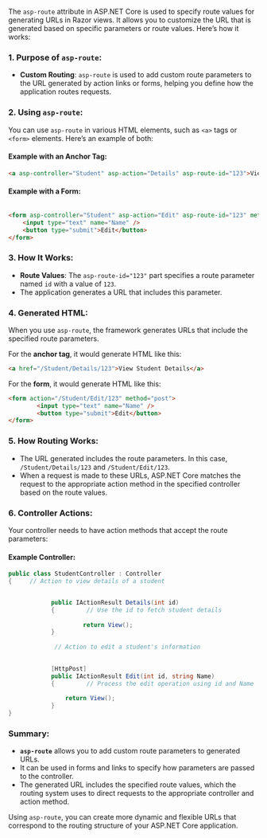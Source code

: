 The `asp-route` attribute in ASP.NET Core is used to specify route values for generating URLs in Razor views. It allows you to customize the URL that is generated based on specific parameters or route values. Here’s how it works:

### 1. **Purpose of `asp-route`**:

- **Custom Routing**: `asp-route` is used to add custom route parameters to the URL generated by action links or forms, helping you define how the application routes requests.

### 2. **Using `asp-route`**:

You can use `asp-route` in various HTML elements, such as `<a>` tags or `<form>` elements. Here’s an example of both:

#### Example with an Anchor Tag:

```html
<a asp-controller="Student" asp-action="Details" asp-route-id="123">View Student Details</a>
```

#### Example with a Form:

```html

<form asp-controller="Student" asp-action="Edit" asp-route-id="123" method="post">
	<input type="text" name="Name" />
	<button type="submit">Edit</button>
</form>

```

### 3. **How It Works**:

- **Route Values**: The `asp-route-id="123"` part specifies a route parameter named `id` with a value of `123`.
- The application generates a URL that includes this parameter.

### 4. **Generated HTML**:

When you use `asp-route`, the framework generates URLs that include the specified route parameters.

For the **anchor tag**, it would generate HTML like this:

```html
<a href="/Student/Details/123">View Student Details</a>
```


For the **form**, it would generate HTML like this:

```html
<form action="/Student/Edit/123" method="post">
		<input type="text" name="Name" />
		<button type="submit">Edit</button>
</form>
```

### 5. **How Routing Works**:

- The URL generated includes the route parameters. In this case, `/Student/Details/123` and `/Student/Edit/123`.
- When a request is made to these URLs, ASP.NET Core matches the request to the appropriate action method in the specified controller based on the route values.

### 6. **Controller Actions**:

Your controller needs to have action methods that accept the route parameters:

#### Example Controller:

```csharp
public class StudentController : Controller 
{     // Action to view details of a student 


			public IActionResult Details(int id)     
			{         // Use the id to fetch student details
			
			         return View();   
			}      
			 
			 // Action to edit a student's information 

				 
			[HttpPost]     
			public IActionResult Edit(int id, string Name) 
			{         // Process the edit operation using id and Name   
			      
				return View();     
			} 
}
```

### Summary:

- **`asp-route`** allows you to add custom route parameters to generated URLs.
- It can be used in forms and links to specify how parameters are passed to the controller.
- The generated URL includes the specified route values, which the routing system uses to direct requests to the appropriate controller and action method.

Using `asp-route`, you can create more dynamic and flexible URLs that correspond to the routing structure of your ASP.NET Core application.

